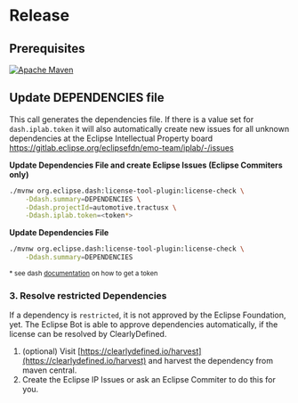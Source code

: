 # Release

## Prerequisites

[![Apache Maven][maven-shield]][maven-url]

## Update DEPENDENCIES file

This call generates the dependencies file. If there is a value set for `dash.iplab.token` it will also automatically create new issues for all unknown dependencies at the Eclipse Intellectual Property board
https://gitlab.eclipse.org/eclipsefdn/emo-team/iplab/-/issues

**Update Dependencies File and create Eclipse Issues (Eclipse Commiters only)**
```bash
./mvnw org.eclipse.dash:license-tool-plugin:license-check \
    -Ddash.summary=DEPENDENCIES \
    -Ddash.projectId=automotive.tractusx \
    -Ddash.iplab.token=<token*>
```

**Update Dependencies File**
```bash
./mvnw org.eclipse.dash:license-tool-plugin:license-check \
    -Ddash.summary=DEPENDENCIES
```

<p>
    <small>
        * see dash <a href="https://github.com/eclipse/dash-licenses#automatic-ip-team-review-requests">documentation</a> on how to get a token
    </small>
</p>

### 3. Resolve restricted Dependencies

If a dependency is `restricted`, it is not approved by the Eclipse Foundation, yet.
The Eclipse Bot is able to approve dependencies automatically, if the license can be resolved by ClearlyDefined.

1. (optional) Visit [https://clearlydefined.io/harvest](https://clearlydefined.io/harvest) and harvest the dependency from maven central.
2. Create the Eclipse IP Issues or ask an Eclipse Commiter to do this for you.


[maven-shield]: https://img.shields.io/badge/Apache%20Maven-URL-blue
[maven-url]: https://maven.apache.org